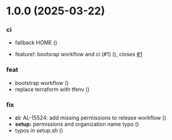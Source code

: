 # 1.0.0 (2025-03-22)


### ci

* fallback HOME ([](https://github.com/ammardodin-alation/macos-dev-bootstrap/commit/29bdc8d7c142f2d64ba0643cbc8b3e6f50d17613))


* feature!: bootsrap workflow and ci (#1) ([](https://github.com/ammardodin-alation/macos-dev-bootstrap/commit/7ce6219659e211e069d9adb393cc33a39fec1089)), closes [#1](https://github.com/ammardodin-alation/macos-dev-bootstrap/issues/1)


### feat

* bootstrap workflow ([](https://github.com/ammardodin-alation/macos-dev-bootstrap/commit/c331e7729e11d49fa5074d718bbc8bcd9db67134))
* replace terraform with tfenv ([](https://github.com/ammardodin-alation/macos-dev-bootstrap/commit/2c2811e78f5616ce3c2bb73547ae8920cd7a7297))


### fix

* **ci:** AL-15524: add missing permissions to release workflow ([](https://github.com/ammardodin-alation/macos-dev-bootstrap/commit/b180b26ba12c43e9864f4a5c054e6c551dc9d524))
* **setup:** permissions and organization name typo ([](https://github.com/ammardodin-alation/macos-dev-bootstrap/commit/2f8fa73b32b81ee1f3595f1225e039987bc7af92))
* typos in setup.sh ([](https://github.com/ammardodin-alation/macos-dev-bootstrap/commit/f753353cadb4ada603f47325a1d62d01b0585032))
